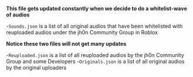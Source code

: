 **This file gets updated constantly when we decide to do a whitelist-wave of audios**

-``Sounds.json`` is a list of all original audios that have been whitelisted with reuploaded audios under the jh0n Community Group in Roblox

**Notice these two files will not get many updates**

-`Reuploaded.json` is a list of all reuploaded audios by the jh0n Community Group and some Developers
-`Originals.json` is a list of all original audios by the original uploaders
